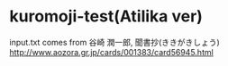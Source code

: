 # kuromoji-test(Atilika ver)
input.txt comes from 谷崎 潤一郎, 聞書抄(ききがきしょう) http://www.aozora.gr.jp/cards/001383/card56945.html

